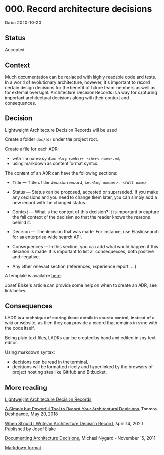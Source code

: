 # 000. Record architecture decisions

Date: 2020-10-20

## Status

Accepted

## Context

Much documentation can be replaced with highly readable code and tests. In a world of evolutionary architecture, however, it's important to record certain design decisions for the benefit of future team members as well as for external oversight. Architecture Decision Records is a way for capturing important architectural decisions along with their context and consequences. 

## Decision

Lightweight Architecture Decision Records will be used.

Create a folder `doc/adr` under the project root. 

Create a file for each ADR:
- with file name syntax: `<log number>-<short name>.md`,
- using markdown as content format syntax.

The content of an ADR can have the following sections:

- Title — Title of the decision record, i.e. `<log number>. <full name>`

- Status — Status can be proposed, accepted or superseded. If you make any decisions and you need to change them later, 
 you can simply add a new record with the changed status.

- Context — What is the context of this decision? It is important to capture the full context of the decision so that the reader knows the reasons behind it.

- Decision — The decision that was made. For instance, use Elasticsearch for an enterprise-wide search API.

- Consequences — In this section, you can add what would happen if this decision is made. It is important to list all consequences, both positive and negative.

- Any other relevant section (references, experience report, ...)

A template is available [here](xxx-adr-template.md).

Josef Blake's article can provide some help on when to create an ADR, see link below.

## Consequences

LADR is a technique of storing these details in source control, instead of a wiki or website, as then they can provide a record that remains in sync with the code itself.

Being plain text files, LADRs can be created by hand and edited in any text editor.

Using markdown syntax:
- decisions can be read in the terminal,
- decisions will be formatted nicely and hyperlinked by the browsers of project hosting sites like GitHub and Bitbucket.

## More reading

[Lightweight Architecture Decision Records](https://www.thoughtworks.com/radar/techniques/lightweight-architecture-decision-records)

[A Simple but Powerful Tool to Record Your Architectural Decisions](https://medium.com/better-programming/here-is-a-simple-yet-powerful-tool-to-record-your-architectural-decisions-5fb31367a7da), Tanmay Deshpande, May 20, 2018

[When Should I Write an Architecture Decision Record](https://engineering.atspotify.com/2020/04/14/when-should-i-write-an-architecture-decision-record/), April 14, 2020 Published by Josef Blake

[Documenting Architecture Decisions](https://cognitect.com/blog/2011/11/15/documenting-architecture-decisions), Michael Nygard - November 15, 2011

[Markdown format](https://daringfireball.net/projects/markdown/)